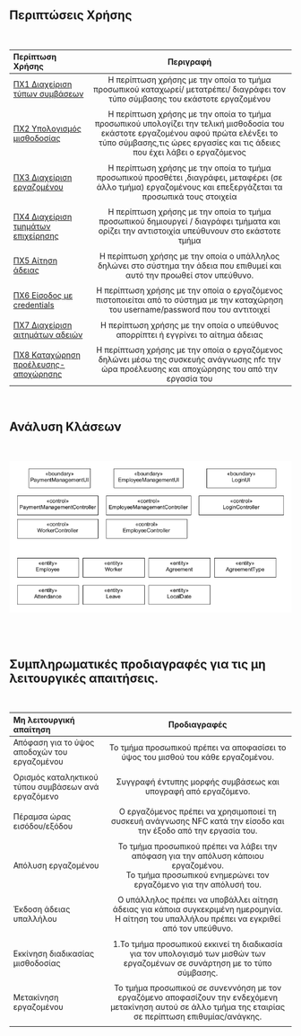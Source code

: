 <br /> 
<h2>Περιπτώσεις Χρήσης </h2>
<br /> 

|Περίπτωση Χρήσης | Περιγραφή|
| :---        |    :----:   | 
|[ΠΧ1 Διαχείριση τύπων συμβάσεων](/docs/markdown/uc1-Management-of-contract-types.md)|Η περίπτωση χρήσης με την οποία το τμήμα προσωπικού καταχωρεί/ μετατρέπει/ διαγράφει τον τύπο σύμβασης του εκάστοτε εργαζομένου|
|   |    | 
|[ΠΧ2 Υπολογισμός μισθοδοσίας](/docs/markdown/uc2-Payroll-calculation.md)|Η περίπτωση χρήσης με την οποία το τμήμα προσωπικού υπολογίζει την τελική μισθοδοσία του εκάστοτε εργαζομένου αφού πρώτα ελένξει το τύπο σύμβασης,τις ώρες εργασίες και τις άδειες που έχει λάβει ο εργαζόμενος|
|   |    | 
|[ΠΧ3 Διαχείριση εργαζομένου](/docs/markdown/uc3-Employee-managementt.md)|Η περίπτωση χρήσης με την οποία το τμήμα προσωπικού προσθέτει ,διαγράφει, μεταφέρει (σε άλλο τμήμα) εργαζομένους και επεξεργάζεται τα προσωπικά τους στοιχεία|
|   |    | 
|[ΠΧ4 Διαχείριση τμημάτων επιχείρησης](/docs/markdown/uc4-Business-department-management.md)|Η περίπτωση χρήσης με την οποία το τμήμα προσωπικού δημιουργεί / διαγράφει  τμήματα και ορίζει την αντιστοιχία υπεύθυνουν στο εκάστοτε τμήμα |
|   |    | 
|[ΠΧ5 Αίτηση άδειας](/docs/markdown/uc5-leave-request.md)|Η περίπτωση χρήσης με την οποία ο υπάλληλος δηλώνει στο σύστημα την άδεια που επιθυμεί και αυτό την προωθεί στον υπεύθυνο.|
|   |    | 
|[ΠΧ6 Είσοδος με credentials](/docs/markdown/uc6-login-with-credentials.md)|Η περίπτωση χρήσης με την οποία ο εργαζόμενος πιστοποιείται από το σύστημα με την καταχώρηση του username/password που του αντιτοιχεί|
|   |    | 
|[ΠΧ7 Διαχείριση αιτημάτων αδειών](/docs/markdown/uc7-leave-requests-management.md)| Η περίπτωση χρήσης με την οποία ο υπεύθυνος απορρίπτει ή εγγρίνει το αίτημα άδειας|
|   |    | 
|[ΠΧ8 Καταχώρηση προέλευσης-αποχώρησης](/docs/markdown/uc8-Registration-of-origin-departure.md)|  Η περίπτωση χρήσης με την οποία ο εργαζόμενος δηλώνει μέσω της συσκευής ανάγνωσης nfc την ώρα προέλευσης και αποχώρησης του από την εργασία του|


<br/>

Ανάλυση Κλάσεων
---
<br/>

![analysis classes](/docs/markdown/uml/requirements/analysis-classes.png)

<br /> 
<br /> 

Συμπληρωματικές προδιαγραφές για τις μη λειτουργικές απαιτήσεις.
---

<br /> 



|Μη λειτουργική απαίτηση|	Προδιαγραφές|
| :---        |    :----:   | 
|Απόφαση για το ύψος αποδοχών του εργαζομένου |Το τμήμα προσωπικού πρέπει να αποφασίσει το ύψος του μισθού του κάθε εργαζομένου.|
|   |    | 
|Ορισμός καταληκτικού τύπου συμβάσεων ανά εργαζόμενο |Συγγραφή έντυπης μορφής συμβάσεως και υπογραφή από εργαζόμενο.|
|   |    | 
|Πέραμσα ώρας εισόδου/εξόδου|Ο εργαζόμενος πρέπει να χρησιμοποιεί τη συσκευή ανάγνωσης NFC κατά την είσοδο και την έξοδο από την εργασία του.|
|   |    | 
|Απόλυση εργαζομένου|Το τμήμα προσωπικού πρέπει να λάβει την απόφαση για την απόλυση κάποιου εργαζομένου. <br /> Το τμήμα προσωπικού ενημερώνει τον εργαζόμενο για την απόλυσή του.|
|   |    | 
|Έκδοση άδειας υπαλλήλου|Ο υπάλληλος πρέπει να υποβάλλει αίτηση άδειας για κάποια συγκεκριμένη ημερομηνία. <br /> Η αίτηση του υπαλλήλου πρέπει να εγκριθεί από τον υπεύθυνο.|
|   |    | 
|Εκκίνηση διαδικασίας μισθοδοσίας|1.Το τμήμα προσωπικού εκκινεί τη διαδικασία για τον υπολογισμό των μισθών των εργαζομένων σε συνάρτηση με το τύπο σύμβασης.|
|   |    |
|Μετακίνηση εργαζομένου| Το τμήμα προσωπικού σε συνεννόηση με τον εργαζόμενο αποφασίζουν την ενδεχόμενη μετακίνηση αυτού σε άλλο τμήμα της εταιρίας σε περίπτωση επιθυμίας/ανάγκης.|
|   |    | 

